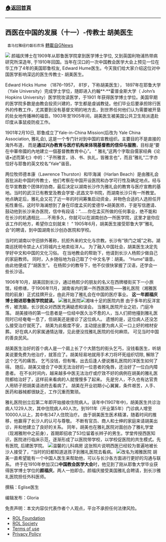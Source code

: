 ###  [:house:返回首頁](https://github.com/ourhimalayas/txt)
---


## 西医在中国的发展（十一）-传教士 胡美医生
` 喜马拉雅纽约磐石农场` [轉載自GNews](https://gnews.org/zh-hans/2412792/)

![](https://assets.gnews.org/wp-content/uploads/2022/04/IMG_5033.jpg)
颜福庆博士在1909年从耶鲁医学院拿到医学博士学位, 又到英国利物浦热带病研究所深造年, 于1910年回国。当年在汉口的一次中国教会医学大会上预见一位在华工作了4年的美国耶鲁校友, Edward Hume医生。今天我们给大家介绍这位对中国医学影响深远的医生传教士- 胡美医生。

Edward Hicks Hume （1876–1957， 81岁，下称胡美医生）， 1897年在耶鲁大学（Yale University）完成学士学位，随即进入约翰**·**霍普金斯大学（ John’s Hopkins University）医学院攻读医学，于1901 年获得医学博士学位。美国早期的医学院多数是由教会投资兴建的，学生都是虔诚教徒。他们毕业后要承担除行医外的传教工作，尤其要到没有基督文明的地方去，到世界任何他们认为需要被开垦的处女地传播神的福音。1903年至1905年间，胡美医生被美国公共卫生局派遣赴印度从事鼠疫防疫工作。

1901年2月10日, 耶鲁成立了Yale-in-China Mission(后改为 Yale China Association, 雅礼会), 这是一个专门针对到中国的宣教组织。主要目的不是直接的海外布道， 而是**通过兴办教育与医疗机构来体現基督教的信仰与服務**，目标是“要在中華帝國的內地建立一個基督教教育中心”。 “ 雅礼”这两个字取自儒家经典《论语•述而第七》中的：”子所雅言，诗、书、执礼，皆雅言也”，而且”雅礼“二字亦恰好与耶鲁的英文校名“Yale”谐音。

两位牧师德本康（Lawrence Thurston）和毕海澜（Harlan Beach）是由雅礼会首批派赴中国的传教士，他们考察在中国开设医院和办学可行性及确定地点。经与在华宣教数个团体的协商，最后决定以湖南长沙作为雅礼会的教育与医疗宣教的基地。当时的武汉已有教堂及教会学堂-武昌文华书院，而湖南长沙只有一所教堂。 地点确定后，雅礼会又花了近一年的时间筹集启动资金，并物色合适的人选担任开拓性重任。这时毕海澜想到了身在印度孟买的爱德华•胡美医师，于是写信邀请、鼓动他到长沙来办医院，信中有段话：“……你在孟买所做的任何事业，绝不能和在长沙的机遇相比……不用多久，你就可以在湖南创办一所医学院，这里才是你应该工作的地方，希望你立刻就来！ “ 1905年6月，胡美医生接受耶鲁大学”雅礼会“的聘请，到中国湖南长沙创办医院和学校。

当时的湖南以守旧排外著称，抗拒外来的文化与宗教。长沙有“铁门之城”之称。湖南巡抚明令禁止人们将城内土地卖给洋人。 为了融入中国社会，胡美医生决定先学好中文和中国的文化习俗。 在当地教会的帮助下，他请到长沙人杨熙少做自己的家庭教师。 同时，入乡随俗地为自己取了个中文名字：胡美。  “Hume”谐音。 由此他便成了“胡医生”。 在杨熙少的教导下，他不仅很快掌握了汉语，还学会一些长沙话。

1906年10月，胡美回到长沙，通过杨熙少的朋友的名义在西牌楼街买下一小旅馆，经修缮，于1906年11月，湖南省内的第一所西医医院——雅礼医院（湘雅医院的前身）正式挂牌开业，由此开始了雅礼会在中国的医疗事业。 **这一年颜福庆博士刚进耶鲁医学院就读。**
![](https://assets.gnews.org/wp-content/uploads/2022/04/IMG_5030-e1650915817828.jpg)雅礼医院![](https://assets.gnews.org/wp-content/uploads/2022/04/IMG_5029.jpg)湘味十足的医院内景
由于多年的反洋宣传，被洗脑，长沙民众对西医充满疑虑和误会。 当雅礼医院开业之初，门庭冷落。 胡美接待的第一位患者是一位经中医久治不愈的人，当人们把他擡到雅礼医院时已经奄奄一息了，但胡美还是接诊了这位病人。 遗憾的是，这位病人还没怎么接受治疗就死了。 胡美为此极度不安，主动提出要为病人买一口上好的棺材安葬。 好在病人的家属通情达理，见此便没找雅礼医院的任何麻烦。 可见当时中国的善良民风。

胡美医生治好的首个病人是一个肩上长了个大脓包的街头乞丐，没钱看医生，听胡美说要免费为他治疗，就答应了。胡美轻易地就用手术刀将坏死组织切除, 解除了这个乞丐的痛苦。 乞丐没钱，但有嘴，出去后逢人便说雅礼医院的洋医生如何了得。 随后，胡美又缝合了中医无法治好的一位患者的兔唇，还治好了一位白内障患者。 在不长时间内，越来越多中医无法治疗或疗效不好的病例在胡美的雅礼医院都给治好了，这样前来看病的人就慢慢多了起来。 先是穷人，不久也有达官贵人用轿子把胡美请进府去看病了。 胡美在开业初期小心翼翼，条件艰苦，人手、医药和器械都很缺乏，工作沉重而繁琐。

雅礼医院创立后第二年即开始接收住院病人。该年中(1907年中)，胡美医生共诊治病人1229人次，其中住院病人40人次。到1911年（开业第5年）门诊病人增至10000人以上，其中有347人住院治疗。 由于胡美医生医术精湛，随着时间的推移，他赢得了长沙人的认可与尊敬。 不断有官员、商人和士绅的家庭来请胡美出诊，并和他建立了良好的关系。 同年，胡美也在雅礼医院对面创办了雅礼学堂（现湘雅附中之前身），首期即招收了53位留着长辫子的男生。学堂传授西医知识，医院进行临床示范，逐渐形成了以医院带学校，以学校促医院的共生模式。先有医院, 后建医学院。
![](https://assets.gnews.org/wp-content/uploads/2022/04/IMG_5032.jpg)温馨的儿科病房
这张照片说明西医已经较为普遍地被长沙人接受了，“当时的妇都知道送孩子到雅礼医院去看病。
![](https://assets.gnews.org/wp-content/uploads/2022/04/IMG_5031.jpg)改名为湘雅医院
胡美一直希望能有一个中国人医生来帮助他，可以与长沙各方面进行更好的沟通与联系。 终于在1910年参加汉口**中国教会医学大会**时，他见到了刚从耶鲁大学毕业获得医学博士学位的**颜福庆**。两人一拍即合。颜福庆接受美国雅礼会聘请，到长沙雅礼医院担任外科医师。



撰稿：Eglise医生

编辑发布：Gloria





 

免责声明：本文内容仅代表作者个人观点，平台不承担任何法律风险。

- [ROL Foundation](https://rolfoundation.org/)
- [ROL Society](https://rolsociety.org/)
- [Terms of use](https://gnews.org/terms-of-use-3/)
- [Privacy Policy](https://gnews.org/privacy-policy/)
